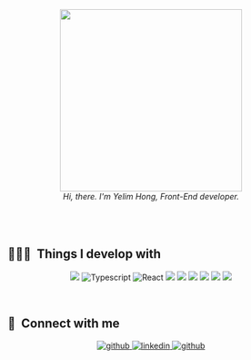 
<br/>
<br/>
<br/>
<div width= '320' align="center">
<img width= '320' src="https://user-images.githubusercontent.com/93499143/167073633-a51ef591-3df7-4835-bbd8-ed9402898eb8.gif"/>
  <br/>
<i>Hi, there. I'm Yelim Hong, Front-End developer.</i>

</div>

<br/>
<br/>
<br/>

<h2>👩🏻‍💻 &nbsp;Things I develop with </h2>
<p align="center">
<img src="https://img.shields.io/badge/JavaScript-F7DF1E?style=flat-square&logo=JavaScript&logoColor=222323"/>
<img alt="Typescript" src="https://img.shields.io/badge/-Typescript-1F11B6?style=flat-square&logo=Typescript&logoColor=white" />
<img alt="React" src="https://img.shields.io/badge/-React-45b8d8?style=flat-square&logo=react&logoColor=white" />
<img src="https://img.shields.io/badge/Redux-764ABC?style=flat-square&logo=redux&logoColor=white"/>
<img src="https://img.shields.io/badge/Sass-DB7093?style=flat-square&logo=Sass&logoColor=fff"/>
<img src="https://img.shields.io/badge/Three.js-764ABC?style=flat-square&logo=Three.js&logoColor=fff"/>
<img src="https://img.shields.io/badge/Figma-pink?style=flat-square&logo=figma&logoColor=333"/>
<img src="https://img.shields.io/badge/Illustration-orange?style=flat-square&logo=illustration&logoColor=333"/>
<img src="https://img.shields.io/badge/Photoshop-blue?style=flat-square&logo=photoshop&logoColor=fff"/>


</p>
<br/> 
<h2>📮 &nbsp;Connect with me</h2>

<div align="center">
<a href="https://github.com/AwesomeYelim" target="_blank">
<img src=https://img.shields.io/badge/github-%2324292e.svg?&style=for-the-badge&logo=github&logoColor=white alt=github style="margin-bottom: 5px;" />
</a>
<a href="https://www.linkedin.com/in/awesomeyelim/" target="_blank">
<img src=https://img.shields.io/badge/linkedin-%231E77B5.svg?&style=for-the-badge&logo=linkedin&logoColor=white alt=linkedin style="margin-bottom: 5px;" />
</a>
<a href="https://www.instagram.com/honyelim/" target="_blank">
<img src=https://img.shields.io/badge/instagram-E4409e?&style=for-the-badge&logo=instagram&logoColor=white alt=github style="margin-bottom: 5px;" />
</a>
</div>  
<br/> 

<br/>  

